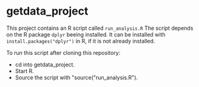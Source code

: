 getdata_project
===============

This project contains an R script called <code>run_analysis.R</code>
The script depends on the R package <code>dplyr</code> beeing installed. It can be installed with <code>install.packages("dplyr")</code> in R, if it is not already installed.

To run this script after cloning this repository:

* cd into getdata_project.
* Start R.
* Source the script with "source("run_analysis.R").


